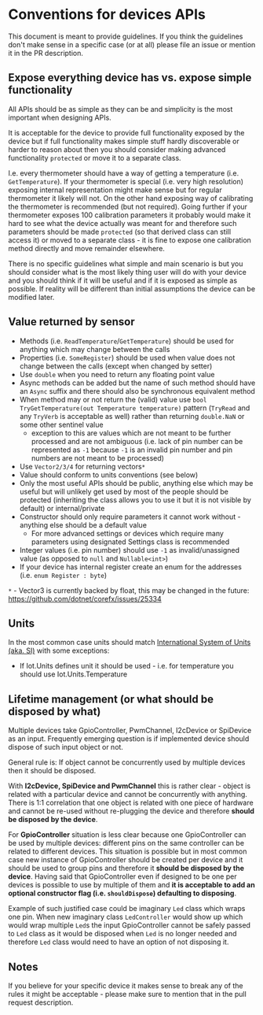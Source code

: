 # Conventions for devices APIs

This document is meant to provide guidelines. If you think the guidelines don't make sense in a specific case (or at all) please file an issue or mention it in the PR description.

## Expose everything device has vs. expose simple functionality

All APIs should be as simple as they can be and simplicity is the most important when designing APIs.

It is acceptable for the device to provide full functionality exposed by the device but if full functionality makes simple stuff hardly discoverable or harder to reason about then you should consider making advanced functionality `protected` or move it to a separate class.

I.e. every thermometer should have a way of getting a temperature (i.e. `GetTemperature`). If your thermometer is special (i.e. very high resolution) exposing internal representation might make sense but for regular thermometer it likely will not. On the other hand exposing way of calibrating the thermometer is recommended (but not required). Going further if your thermometer exposes 100 calibration parameters it probably would make it hard to see what the device actually was meant for and therefore such parameters should be made `protected` (so that derived class can still access it) or moved to a separate class - it is fine to expose one calibration method directly and move remainder elsewhere.

There is no specific guidelines what simple and main scenario is but you should consider what is the most likely thing user will do with your device and you should think if it will be useful and if it is exposed as simple as possible. If reality will be different than initial assumptions the device can be modified later.

## Value returned by sensor

- Methods (i.e. `ReadTemperature`/`GetTemperature`) should be used for anything which may change between the calls
- Properties (i.e. `SomeRegister`) should be used when value does not change between the calls (except when changed by setter)
- Use `double` when you need to return any floating point value
- Async methods can be added but the name of such method should have an `Async` suffix and there should also be synchronous equivalent method
- When method may or not return the (valid) value use `bool TryGetTemperature(out Temperature temperature)` pattern (`TryRead` and any `TryVerb` is acceptable as well) rather than returning `double.NaN` or some other sentinel value
  - exception to this are values which are not meant to be further processed and are not ambiguous (i.e. lack of pin number can be represented as `-1` because `-1` is an invalid pin number and pin numbers are not meant to be processed)
- Use `Vector2/3/4` for returning vectors`*`
- Value should conform to units conventions (see below)
- Only the most useful APIs should be public, anything else which may be useful but will unlikely get used by most of the people should be protected (inheriting the class allows you to use it but it is not visible by default) or internal/private
- Constructor should only require parameters it cannot work without - anything else should be a default value
  - For more advanced settings or devices which require many parameters using designated Settings class is recommended
- Integer values (i.e. pin number) should use `-1` as invalid/unassigned value (as opposed to `null` and `Nullable<int>`)
- If your device has internal register create an enum for the addresses (i.e. `enum Register : byte`)

`*` -  Vector3 is currently backed by float, this may be changed in the future: https://github.com/dotnet/corefx/issues/25334

## Units

In the most common case units should match [International System of Units (aka. SI)](https://en.wikipedia.org/wiki/International_System_of_Units) with some exceptions:

- If Iot.Units defines unit it should be used - i.e. for temperature you should use Iot.Units.Temperature

## Lifetime management (or what should be disposed by what)

Multiple devices take GpioController, PwmChannel, I2cDevice or SpiDevice as an input.
Frequently emerging question is if implemented device should dispose of such input object or not.

General rule is: If object cannot be concurrently used by multiple devices then it should be disposed.

With **I2cDevice, SpiDevice and PwmChannel** this is rather clear - object is related with a particular device and cannot be concurrently with anything. There is 1:1 correlation that one object is related with one piece of hardware and cannot be re-used without re-plugging the device and therefore **should be disposed by the device**.

For **GpioController** situation is less clear because one GpioController can be used by multiple devices: different pins on the same controller can be related to different devices. This situation is possible but in most common case new instance of GpioController should be created per device and it should be used to group pins and therefore it **should be disposed by the device**. Having said that GpioController even if designed to be one per devices is possible to use by multiple of them and **it is acceptable to add an optional constructor flag (i.e. `shouldDispose`) defaulting to disposing**.

Example of such justified case could be imaginary `Led` class which wraps one pin. When new imaginary class `LedController` would show up which would wrap multiple `Led`s the input GpioController cannot be safely passed to `Led` class as it would be disposed when `Led` is no longer needed and therefore `Led` class would need to have an option of not disposing it.


## Notes

If you believe for your specific device it makes sense to break any of the rules it might be acceptable - please make sure to mention that in the pull request description.
